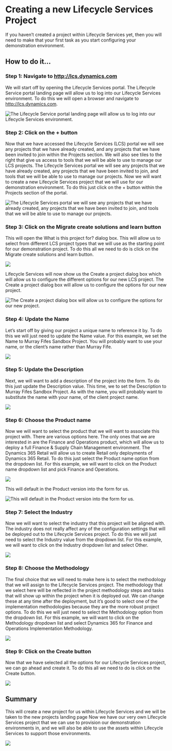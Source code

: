 ﻿# Creating a new Lifecycle Services Project
If you haven’t created a project within Lifecycle Services yet, then you will need to make that your first task as you start configuring your demonstration environment.

## How to do it…

### Step 1: Navigate to http://lcs.dynamics.com
We will start off by opening the Lifecycle Services portal.
The Lifecycle Service portal landing page will allow us to log into our Lifecycle Services environment.
To do this we will open a browser and navigate to http://lcs.dynamics.com.

![The Lifecycle Service portal landing page will allow us to log into our Lifecycle Services environment.](resources/image_1.png)

### Step 2: Click on the + button
Now that we have accessed the Lifecycle Services (LCS) portal we will see any projects that we have already created, and any projects that we have been invited to join within the Projects section.  We will also see tiles to the right that give us access to tools that we will be able to use to manage our LCS projects.
The Lifecycle Services portal we will see any projects that we have already created, any projects that we have been invited to join, and tools that we will be able to use to manage our projects.
Now we will want to create a new Lifecycle Services project that we will use for our demonstration environment.
To do this just click on the + button within the Projects section of the portal.

![The Lifecycle Services portal we will see any projects that we have already created, any projects that we have been invited to join, and tools that we will be able to use to manage our projects.](images/image_2.png)

### Step 3: Click on the Migrate create solutions and learn button
This will open the What is this project for? dialog box.  This will allow us to select from different LCS project types that we will use as the starting point for our demonstration project.
To do this all we need to do is click on the Migrate create solutions and learn button.

![](images/image_3.png)

Lifecycle Services will now show us the Create a project dialog box which will allow us to configure the different options for our new LCS project.
The Create a project dialog box will allow us to configure the options for our new project.

![The Create a project dialog box will allow us to configure the options for our new project.](images/image_4.png)

### Step 4: Update the Name
Let’s start off by giving our project a unique name to reference it by.
To do this we will just need to update the Name value.
For this example, we set the Name to Murray Fifes Sandbox Project.  You will probably want to use your name, or the client’s name rather than Murray Fife.

![](images/image_5.png)

### Step 5: Update the Description
Next, we will want to add a description of the project into the form.
To do this just update the Description value.
This time, we to set the Description to Murray Fifes Sandbox Project.  As with the name, you will probably want to substitute the name with your name, of the client project name.

![](images/image_6.png)

### Step 6: Choose the Product name
Now we will want to select the product that we will want to associate this project with.
There are various options here.  The only ones that we are interested in are the Finance and Operations product, which will allow us to deploy a full Finance & Supply Chain Management environment.  The Dynamics 365 Retail will allow us to create Retail only deployments of Dynamics 365 Retail.
To do this just select the Product name option from the dropdown list.
For this example, we will want to click on the Product name dropdown list and pick Finance and Operations.

![](images/image_7.png)

This will default in the Product version into the form for us.

![This will default in the Product version into the form for us.](images/image_8.png)

### Step 7: Select the Industry
Now we will want to select the industry that this project will be aligned with.
The industry does not really affect any of the configuration settings that will be deployed out to the Lifecycle Services project.
To do this we will just need to select the Industry value from the dropdown list.
For this example, we will want to click on the Industry dropdown list and select Other.

![](images/image_9.png)

### Step 8: Choose the Methodology
The final choice that we will need to make here is to select the methodology that we will assign to the Lifecycle Services project.
The methodology that we select here will be reflected in the project methodology steps and tasks that will show up within the project when it is deployed out.  We can change these at any time after the deployment, but it’s good to select one of the implementation methodologies because they are the more robust project options.
To do this we will just need to select the Methodology option from the dropdown list.
For this example, we will want to click on the Methodology dropdown list and select Dynamics 365 for Finance and Operations Implementation Methodology.

![](images/image_10.png)

### Step 9: Click on the Create button
Now that we have selected all the options for our Lifecycle Services project, we can go ahead and create it.
To do this all we need to do is click on the Create button.

![](images/image_11.png)

## Summary

This will create a new project for us within Lifecycle Services and we will be taken to the new projects landing page
Now we have our very own Lifecycle Services project that we can use to provision our demonstration environments in, and we will also be able to use the assets within Lifecycle Services to support those environments.

![](images/image_12.png)

